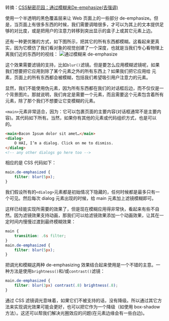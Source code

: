 转摘：[CSS秘密花园：通过模糊来De-emphasize(去强调)](http://www.w3cplus.com/css3/css-secrets/de-emphasize-by-blurring.html)

使用一个半透明的黑色覆盖层来让 Web 页面上的一些部分 de-emphasize。但是，当页面上有很多东西的时候，我们需要调暗很多，才可以为其上的文本提供足够的对比度，或是把用户的注意力转移到突出显示的盒子上或其它元素上边。

还有一种更优雅的方式，如下图所示，把其它的所有东西都模糊。这看起来更真实，因为它模仿了我们看对象的视觉创建了一个深度，也就是当我们专心看物理上离我们近的东西时的视线：
![通过模糊来 de-emphasize](http://cnd.qiniu.lin07ux.cn/2IBRr2a.png%21web)

这个效果需要滤镜的支持，比如`blur()`滤镜。但是要怎么应用模糊滤镜呢，如果我们想要把它应用到除了某个元素之外的所有东西上？如果我们把它应用给 <body> 元素，页面上的所有东西都会被模糊，包括我们希望吸引用户注意力的元素。

显然，我们不能使用伪元素，因为所有东西都在我们的对话框后边，而不仅仅是一个背景图片。那就说明，我们肯定是需要一个元素，而且需要这个元素包含着所有元素，除了那个我们不想要让它变模糊的元素。

`<main>`元素非常适合，因为：它可以包裹页面的主要内容(对话框通常不是主要内容)。其代码如下所有。当然，如果你有其他的元素或代码组织方式，也是可以的。

```HTML
<main>Bacon Ipsum dolor sit amet…</main>
<dialog>
    O HAI, I’m a dialog. Click on me to dismiss.
</dialog>
<!-- any other dialogs go here too -->
```

相应的是 CSS 代码如下：

```css
main.de-emphasized {
    filter: blur(5px);
}
```

我们假设所有的`<dialog>`元素都是初始情况下隐藏的，任何时候都是最多只有一个可见。然后每次 dialog 元素出现的时候，给 main 元素加上滤镜模糊即可。

这样已经能实现所需要的效果了，但是现在模糊应用得非常快，看起来有些不自然。因为滤镜效果支持动画，那我们可以给滤镜效果添加一个动画效果，让其在一定时间内慢慢过渡到最终模糊效果：

```css
main {
    transition: .6s filter;
}
main.de-emphasized {
    filter: blur(5px);
}
```

把调光和模糊这两种 de-emphasizing 效果结合起来使用是一个不错的主意。一种方法是使用`brightness()`和/或`contrast()`滤镜：

```css
main.de-emphasized {
    filter: blur(3px) contrast(.8) brightness(.8);
}
```

通过 CSS 滤镜调光意味着，如果它们不被支持的话，没有降级。所以通过其它方法来实现调光效果可能会更好，也可以把它作为一个降级（如使用 box-shadow 方法）。这还可以帮我们解决光圈效应的问题(在元素边缘会有一些白边)。




